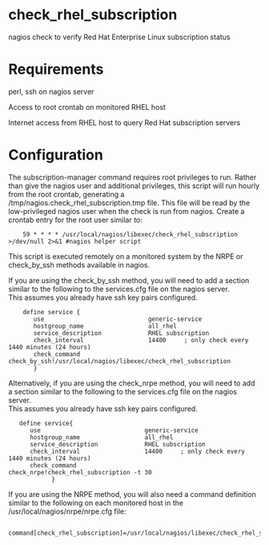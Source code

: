 # check_rhel_subscription
nagios check to verify Red Hat Enterprise Linux subscription status

# Requirements
perl, ssh on nagios server

Access to root crontab on monitored RHEL host

Internet access from RHEL host to query Red Hat subscription servers

# Configuration

The subscription-manager command requires root privileges to run.
Rather than give the nagios user and additional privileges, this script will run hourly from the root crontab,
generating a /tmp/nagios.check_rhel_subscription.tmp file.  This file will be read by the low-privileged nagios user
when the check is run from nagios.
Create a crontab entry for the root user similar to:
```
    59 * * * * /usr/local/nagios/libexec/check_rhel_subscription   >/dev/null 2>&1 #nagios helper script
```

This script is executed remotely on a monitored system by the NRPE or check_by_ssh methods available in nagios.  

If you are using the check_by_ssh method, you will need to add a section similar to the following to the services.cfg file on the nagios server.  
This assumes you already have ssh key pairs configured.
```
    define service {
       use                             generic-service
       hostgroup_name                  all_rhel
       service_description             RHEL subscription
       check_interval                  14400     ; only check every 1440 minutes (24 hours)
       check_command                   check_by_ssh!/usr/local/nagios/libexec/check_rhel_subscription
       }
```

Alternatively, if you are using the check_nrpe method, you will need to add a section similar to the following to the services.cfg file on the nagios server.  
This assumes you already have ssh key pairs configured.
```
   define service{
      use                             generic-service
      hostgroup_name                  all_rhel
      service_description             RHEL subscription
      check_interval                  14400     ; only check every 1440 minutes (24 hours)
      check_command                   check_nrpe!check_rhel_subscription -t 30
            }
```

If you are using the NRPE method, you will also need a command definition similar to the following on each monitored host in the /usr/local/nagios/nrpe/nrpe.cfg file:
```
    command[check_rhel_subscription]=/usr/local/nagios/libexec/check_rhel_subscription
```
